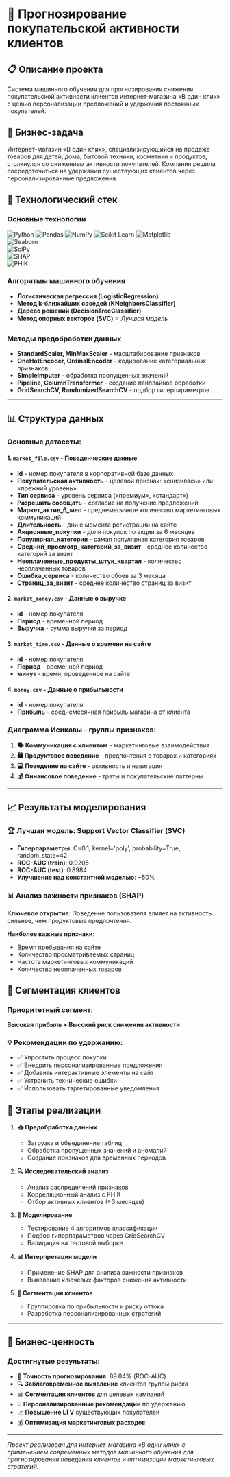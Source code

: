 # 🛒 Прогнозирование покупательской активности клиентов

## 📋 Описание проекта

Система машинного обучения для прогнозирования снижения покупательской активности клиентов интернет-магазина «В один клик» с целью персонализации предложений и удержания постоянных покупателей.

## 🎯 Бизнес-задача

Интернет-магазин «В один клик», специализирующийся на продаже товаров для детей, дома, бытовой техники, косметики и продуктов, столкнулся со снижением активности покупателей. Компания решила сосредоточиться на удержании существующих клиентов через персонализированные предложения.

## 🚀 Технологический стек

### Основные технологии
![Python](https://img.shields.io/badge/Python-3776AB?style=for-the-badge&logo=python&logoColor=white)
![Pandas](https://img.shields.io/badge/Pandas-150458?style=for-the-badge&logo=pandas&logoColor=white)
![NumPy](https://img.shields.io/badge/NumPy-013243?style=for-the-badge&logo=numpy&logoColor=white)
![Scikit Learn](https://img.shields.io/badge/scikit_learn-F7931E?style=for-the-badge&logo=scikit-learn&logoColor=white)
![Matplotlib](https://img.shields.io/badge/Matplotlib-%23ffffff.svg?style=for-the-badge&logo=Matplotlib&logoColor=black)  
![Seaborn](https://img.shields.io/badge/Seaborn-%23150458.svg?style=for-the-badge&logo=python&logoColor=white)  
![SciPy](https://img.shields.io/badge/SciPy-%230C55A5.svg?style=for-the-badge&logo=scipy&logoColor=%white)  
![SHAP](https://img.shields.io/badge/SHAP-%23013243.svg?style=for-the-badge&logo=python&logoColor=white)  
![PHIK](https://img.shields.io/badge/PHIK-%23150458.svg?style=for-the-badge&logo=python&logoColor=white)


### Алгоритмы машинного обучения
- **Логистическая регрессия (LogisticRegression)**
- **Метод k-ближайших соседей (KNeighborsClassifier)**
- **Дерево решений (DecisionTreeClassifier)**
- **Метод опорных векторов (SVC)** ⭐ *Лучшая модель*

### Методы предобработки данных
- **StandardScaler, MinMaxScaler** - масштабирование признаков
- **OneHotEncoder, OrdinalEncoder** - кодирование категориальных признаков
- **SimpleImputer** - обработка пропущенных значений
- **Pipeline, ColumnTransformer** - создание пайплайнов обработки
- **GridSearchCV, RandomizedSearchCV** - подбор гиперпараметров

---

## 📊 Структура данных

### Основные датасеты:

#### 1. `market_file.csv` - Поведенческие данные
- **id** - номер покупателя в корпоративной базе данных
- **Покупательская активность** - целевой признак: «снизилась» или «прежний уровень»
- **Тип сервиса** - уровень сервиса («премиум», «стандарт»)
- **Разрешить сообщать** - согласие на получение предложений
- **Маркет_актив_6_мес** - среднемесячное количество маркетинговых коммуникаций
- **Длительность** - дни с момента регистрации на сайте
- **Акционные_покупки** - доля покупок по акции за 6 месяцев
- **Популярная_категория** - самая популярная категория товаров
- **Средний_просмотр_категорий_за_визит** - среднее количество категорий за визит
- **Неоплаченные_продукты_штук_квартал** - количество неоплаченных товаров
- **Ошибка_сервиса** - количество сбоев за 3 месяца
- **Страниц_за_визит** - среднее количество страниц за визит

#### 2. `market_money.csv` - Данные о выручке
- **id** - номер покупателя
- **Период** - временной период
- **Выручка** - сумма выручки за период

#### 3. `market_time.csv` - Данные о времени на сайте
- **id** - номер покупателя
- **Период** - временной период
- **минут** - время, проведенное на сайте

#### 4. `money.csv` - Данные о прибыльности
- **id** - номер покупателя
- **Прибыль** - среднемесячная прибыль магазина от клиента


### Диаграмма Исикавы - группы признаков:
1. **🗣️ Коммуникация с клиентом** - маркетинговые взаимодействия
2. **🛍️ Продуктовое поведение** - предпочтения в товарах и категориях
3. **💻 Поведение на сайте** - активность и навигация
4. **💰 Финансовое поведение** - траты и покупательские паттерны

---

## 📈 Результаты моделирования

### 🏆 Лучшая модель: Support Vector Classifier (SVC)
- **Гиперпараметры**: C=0.1, kernel='poly', probability=True, random_state=42
- **ROC-AUC (train)**: 0.9205
- **ROC-AUC (test)**: 0.8984
- **Улучшение над константной моделью**: ~50%

### 📊 Анализ важности признаков (SHAP)
**Ключевое открытие**: Поведение пользователя влияет на активность сильнее, чем продуктовые предпочтения.

**Наиболее важные признаки**:
- Время пребывания на сайте
- Количество просматриваемых страниц
- Частота маркетинговых коммуникаций
- Количество неоплаченных товаров

## 🎯 Сегментация клиентов

### Приоритетный сегмент: 
**Высокая прибыль + Высокий риск снижения активности**

### 💡 Рекомендации по удержанию:
- ✅ Упростить процесс покупки
- ✅ Внедрить персонализированные предложения
- ✅ Добавить интерактивные элементы на сайт
- ✅ Устранить технические ошибки
- ✅ Использовать таргетированные уведомления

## 🔄 Этапы реализации

1. **📥 Предобработка данных**
   - Загрузка и объединение таблиц
   - Обработка пропущенных значений и аномалий
   - Создание признаков для временных периодов

2. **🔍 Исследовательский анализ**
   - Анализ распределений признаков
   - Корреляционный анализ с PHIK
   - Отбор активных клиентов (≥3 месяцев)

3. **🤖 Моделирование**
   - Тестирование 4 алгоритмов классификации
   - Подбор гиперпараметров через GridSearchCV
   - Валидация на тестовой выборке

4. **📊 Интерпретация модели**
   - Применение SHAP для анализа важности признаков
   - Выявление ключевых факторов снижения активности

5. **👥 Сегментация клиентов**
   - Группировка по прибыльности и риску оттока
   - Разработка персонализированных стратегий

---

## 💼 Бизнес-ценность

### Достигнутые результаты:
- 🎯 **Точность прогнозирования**: 89.84% (ROC-AUC)
- 🔍 **Заблаговременное выявление** клиентов группы риска
- 📊 **Сегментация клиентов** для целевых кампаний
- 💡 **Персонализированные рекомендации** по удержанию
- 📈 **Повышение LTV** существующих покупателей
- 💰 **Оптимизация маркетинговых расходов**

---
*Проект реализован для интернет-магазина «В один клик» с применением современных методов машинного обучения для прогнозирования поведения клиентов и оптимизации маркетинговых стратегий.*
